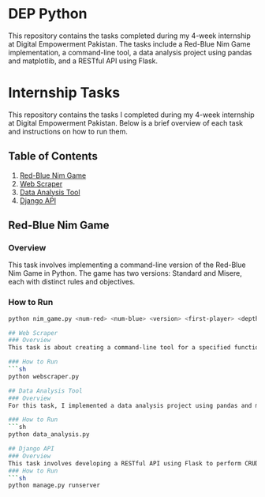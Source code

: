 # DEP Python
 This repository contains the tasks completed during my 4-week internship at Digital Empowerment Pakistan. The tasks include a Red-Blue Nim Game implementation, a command-line tool, a data analysis project using pandas and matplotlib, and a RESTful API using Flask.
# Internship Tasks

This repository contains the tasks I completed during my 4-week internship at Digital Empowerment Pakistan. Below is a brief overview of each task and instructions on how to run them.

## Table of Contents
1. [Red-Blue Nim Game](#red-blue-nim-game)
2. [Web Scraper](#web-scraper)
3. [Data Analysis Tool](#data-analysis-tool)
4. [Django API](#django-api)

## Red-Blue Nim Game
### Overview
This task involves implementing a command-line version of the Red-Blue Nim Game in Python. The game has two versions: Standard and Misere, each with distinct rules and objectives.

### How to Run
```sh
python nim_game.py <num-red> <num-blue> <version> <first-player> <depth>

## Web Scraper
### Overview
This task is about creating a command-line tool for a specified functionality. 

### How to Run
```sh
python webscraper.py 

## Data Analysis Tool
### Overview
For this task, I implemented a data analysis project using pandas and matplotlib to explore and visualize a dataset.

### How to Run
```sh
python data_analysis.py

## Django API
### Overview
This task involves developing a RESTful API using Flask to perform CRUD operations on a database and authenticate users.
### How to Run
```sh
python manage.py runserver 
